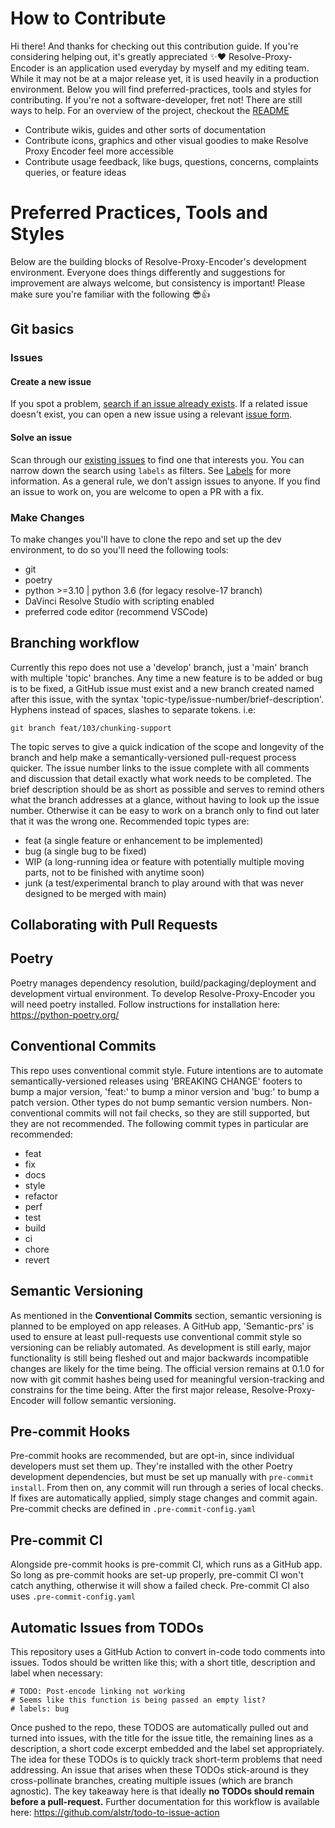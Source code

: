 # How to Contribute
Hi there! And thanks for checking out this contribution guide. If you're considering helping out, it's greatly appreciated ✨❤️ Resolve-Proxy-Encoder is an application used everyday by myself and my editing team. While it may not be at a major release yet, it is used heavily in a production environment. Below you will find preferred-practices, tools and styles for contributing. If you're not a software-developer, fret not! There are still ways to help. For an overview of the project, checkout the [README](https://github.com/in03/Resolve-Proxy-Encoder/blob/main/README.md)

- Contribute wikis, guides and other sorts of documentation
- Contribute icons, graphics and other visual goodies to make Resolve Proxy Encoder feel more accessible
- Contribute usage feedback, like bugs, questions, concerns, complaints queries, or feature ideas

# Preferred Practices, Tools and Styles
Below are the building blocks of Resolve-Proxy-Encoder's development environment. Everyone does things differently and suggestions for improvement are always welcome, but consistency is important! Please make sure you're familiar with the following 😎👍

## Git basics

### Issues

#### Create a new issue
If you spot a problem, [search if an issue already exists](https://docs.github.com/en/github/searching-for-information-on-github/searching-on-github/searching-issues-and-pull-requests#search-by-the-title-body-or-comments). If a related issue doesn't exist, you can open a new issue using a relevant [issue form](https://github.com/in03/resolve-Proxy-Encoder/issues/new/choose). 

#### Solve an issue
Scan through our [existing issues](https://github.com/in03/resolve-Proxy-Encoder/issues) to find one that interests you. You can narrow down the search using `labels` as filters. See [Labels](/contributing/how-to-use-labels.md) for more information. As a general rule, we don’t assign issues to anyone. If you find an issue to work on, you are welcome to open a PR with a fix.

### Make Changes
To make changes you'll have to clone the repo and set up the dev environment, to do so you'll need the following tools:
- git
- poetry
- python >=3.10 | python 3.6 (for legacy resolve-17 branch)
- DaVinci Resolve Studio with scripting enabled
- preferred code editor (recommend VSCode)

## Branching workflow
Currently this repo does not use a 'develop' branch, just a 'main' branch with multiple 'topic' branches. Any time a new feature is to be added or bug is to be fixed, a GitHub issue must exist and a new branch created named after this issue, with the syntax 'topic-type/issue-number/brief-description'. Hyphens instead of spaces, slashes to separate tokens. i.e:

```
git branch feat/103/chunking-support
```

The topic serves to give a quick indication of the scope and longevity of the branch and help make a semantically-versioned pull-request process quicker. The issue number links to the issue complete with all comments and discussion that detail exactly what work needs to be completed. The brief description should be as short as possible and serves to remind others what the branch addresses at a glance, without having to look up the issue number. Otherwise it can be easy to work on a branch only to find out later that it was the wrong one. Recommended topic types are:

- feat (a single feature or enhancement to be implemented)
- bug (a single bug to be fixed)
- WIP (a long-running idea or feature with potentially multiple moving parts, not to be finished with anytime soon)
- junk (a test/experimental branch to play around with that was never designed to be merged with main)

## Collaborating with Pull Requests


## Poetry
Poetry manages dependency resolution, build/packaging/deployment and development virtual environment.
To develop Resolve-Proxy-Encoder you will need poetry installed. Follow instructions for installation here:
https://python-poetry.org/

## Conventional Commits
This repo uses conventional commit style. Future intentions are to automate semantically-versioned releases using 'BREAKING CHANGE' footers to bump a major version, 'feat:' to bump a minor version and 'bug:' to bump a patch version. Other types do not bump semantic version numbers. Non-conventional commits will not fail checks, so they are still supported, but they are not recommended. 
The following commit types in particular are recommended:

  - feat
  - fix
  - docs
  - style
  - refactor
  - perf
  - test
  - build
  - ci
  - chore
  - revert


## Semantic Versioning
As mentioned in the **Conventional Commits** section, semantic versioning is planned to be employed on app releases. A GitHub app, 'Semantic-prs' is used to ensure at least pull-requests use conventional commit style so versioning can be reliably automated. As development is still early, major functionality is still being fleshed out and major backwards incompatible changes are likely for the time being. The official version remains at 0.1.0 for now with git commit hashes being used for meaningful version-tracking and constrains for the time being. After the first major release, Resolve-Proxy-Encoder will follow semantic versioning.

## Pre-commit Hooks
Pre-commit hooks are recommended, but are opt-in, since individual developers must set them up. They're installed with the other Poetry development dependencies, but must be set up manually with `pre-commit install`. From then on, any commit will run through a series of local checks. If fixes are automatically applied, simply stage changes and commit again. Pre-commit checks are defined in `.pre-commit-config.yaml`

## Pre-commit CI
Alongside pre-commit hooks is pre-commit CI, which runs as a GitHub app. So long as pre-commit hooks are set-up properly, pre-commit CI won't catch anything, otherwise it will show a failed check. Pre-commit CI also uses `.pre-commit-config.yaml`

## Automatic Issues from TODOs
This repository uses a GitHub Action to convert in-code todo comments into issues. Todos should be written like this; with a short title, 
description and label when necessary:

```
# TODO: Post-encode linking not working
# Seems like this function is being passed an empty list?
# labels: bug
```

Once pushed to the repo, these TODOS are automatically pulled out and turned into issues, with the title for the issue title, the remaining lines as a description, a short code excerpt embedded and the label set appropriately. The idea for these TODOs is to quickly track short-term problems that need addressing. An issue that arises when these TODOs stick-around is they cross-pollinate branches, creating multiple issues (which are branch agnostic). The key takeaway here is that ideally **no TODOs should remain before a pull-request.** Further documentation for this workflow is available here: https://github.com/alstr/todo-to-issue-action
